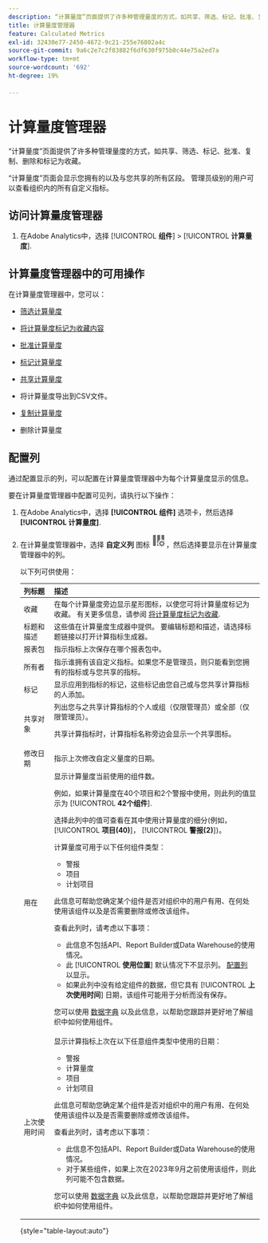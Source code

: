 ```yaml
---
description: “计算量度”页面提供了许多种管理量度的方式，如共享、筛选、标记、批准、复制、删除和标记为收藏。
title: 计算量度管理器
feature: Calculated Metrics
exl-id: 32430e77-2450-4672-9c21-255e76802a4c
source-git-commit: 9a6c2e7c2f83882f6df630f975b0c44e75a2ed7a
workflow-type: tm+mt
source-wordcount: '692'
ht-degree: 19%

---
```


# 计算量度管理器

“计算量度”页面提供了许多种管理量度的方式，如共享、筛选、标记、批准、复制、删除和标记为收藏。

“计算量度”页面会显示您拥有的以及与您共享的所有区段。 管理员级别的用户可以查看组织内的所有自定义指标。

<!-- add screenshot -->

## 访问计算量度管理器

1. 在Adobe Analytics中，选择 [!UICONTROL **组件**] > [!UICONTROL **计算量度**].

## 计算量度管理器中的可用操作

在计算量度管理器中，您可以：

* [筛选计算量度](/help/components/c-calcmetrics/c-workflow/cm-workflow/cm-filter.md)

* [将计算量度标记为收藏内容](/help/components/c-calcmetrics/c-workflow/cm-workflow/cm-favorite.md)

* [批准计算量度](/help/components/c-calcmetrics/c-workflow/cm-workflow/cm-approving.md)

* [标记计算量度](/help/components/c-calcmetrics/c-workflow/cm-workflow/cm-tagging.md)

* [共享计算量度](/help/components/c-calcmetrics/c-workflow/cm-workflow/cm-sharing.md)

* 将计算量度导出到CSV文件。

* [复制计算量度](/help/components/c-calcmetrics/c-workflow/cm-workflow/cm-copy.md)

* 删除计算量度

## 配置列

通过配置显示的列，可以配置在计算量度管理器中为每个计算量度显示的信息。

要在计算量度管理器中配置可见列，请执行以下操作：

1. 在Adobe Analytics中，选择 **[!UICONTROL 组件]** 选项卡，然后选择 **[!UICONTROL 计算量度]**.

1. 在计算量度管理器中，选择 **自定义列** 图标 ![自定义列图标](assets/customize-columns-icon.png)，然后选择要显示在计算量度管理器中的列。

   以下列可供使用：

   | 列标题 | 描述 |
   |---|---|
   | 收藏 | 在每个计算量度旁边显示星形图标，以使您可将计算量度标记为收藏。 有关更多信息，请参阅 [将计算量度标记为收藏](/help/components/c-calcmetrics/c-workflow/cm-workflow/cm-favorite.md). |
   | 标题和描述 | 这些值在计算量度生成器中提供。 要编辑标题和描述，请选择标题链接以打开计算指标生成器。 |
   | 报表包 | 指示指标上次保存在哪个报表包中。 |
   | 所有者 | 指示谁拥有该自定义指标。如果您不是管理员，则只能看到您拥有的指标或与您共享的指标。 |
   | 标记 | 显示应用到指标的标记，这些标记由您自己或与您共享计算指标的人添加。 |
   | 共享对象 | 列出您与之共享计算指标的个人或组（仅限管理员）或全部（仅限管理员）。 <p>共享计算指标时，计算指标名称旁边会显示一个共享图标。</p> |
   | 修改日期 | 指示上次修改自定义量度的日期。 |
   | 用在 | 显示计算量度当前使用的组件数。 <p>例如，如果计算量度在40个项目和2个警报中使用，则此列的值显示为 [!UICONTROL **42个组件**]. <p>选择此列中的值可查看在其中使用计算量度的细分(例如， [!UICONTROL **项目(40)**]， [!UICONTROL **警报(2)**])。</p><p>计算量度可用于以下任何组件类型：</p> <ul><li>警报</li><li>项目</li><li>计划项目</li></ul><p>此信息可帮助您确定某个组件是否对组织中的用户有用、在何处使用该组件以及是否需要删除或修改该组件。</p><p>查看此列时，请考虑以下事项：</p><ul><li>此信息不包括API、Report Builder或Data Warehouse的使用情况。</li><li>此 [!UICONTROL **使用位置**] 默认情况下不显示列。 [配置列](#configure-columns) 以显示。</li><li>如果此列中没有给定组件的数据，但它具有 [!UICONTROL **上次使用时间**] 日期，该组件可能用于分析而没有保存。</li></ul><p>您可以使用 [数据字典](/help/analyze/analysis-workspace/components/data-dictionary/data-dictionary-overview.md) 以及此信息，以帮助您跟踪并更好地了解组织中如何使用组件。</p> |
   | 上次使用时间 | 显示计算指标上次在以下任意组件类型中使用的日期： <ul><li>警报</li><li>计算量度</li><li>项目</li><li>计划项目</li></ul> <p>此信息可帮助您确定某个组件是否对组织中的用户有用、在何处使用该组件以及是否需要删除或修改该组件。</p><p>查看此列时，请考虑以下事项：</p><ul><li>此信息不包括API、Report Builder或Data Warehouse的使用情况。</li><li>对于某些组件，如果上次在2023年9月之前使用该组件，则此列可能不包含数据。</li></ul><p>您可以使用 [数据字典](/help/analyze/analysis-workspace/components/data-dictionary/data-dictionary-overview.md) 以及此信息，以帮助您跟踪并更好地了解组织中如何使用组件。 |

   {style="table-layout:auto"}
